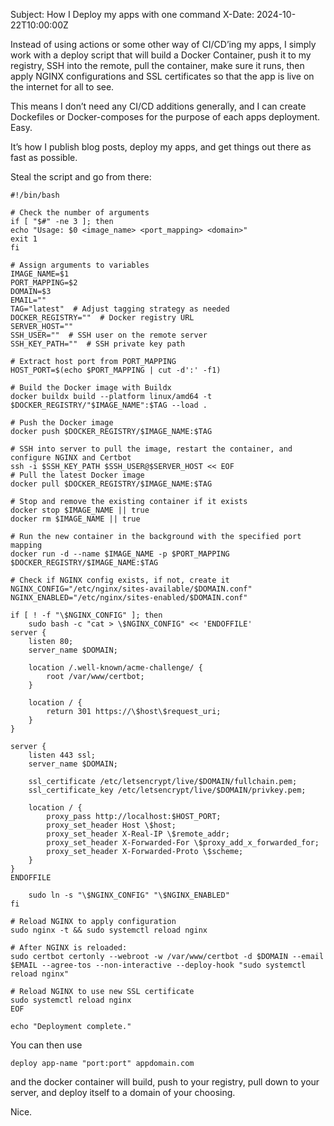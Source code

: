 Subject:  How I Deploy my apps with one command
X-Date: 2024-10-22T10:00:00Z

Instead of using actions or some other way of CI/CD’ing my apps, I simply work with a deploy script that will build a Docker Container, push it to my registry, SSH into the remote, pull the container, make sure it runs, then apply NGINX configurations and SSL certificates so that the app is live on the internet for all to see.

This means I don’t need any CI/CD additions generally, and I can create Dockefiles or Docker-composes for the purpose of each apps deployment. Easy.

It’s how I publish blog posts, deploy my apps, and get things out there as fast as possible.

Steal the script and go from there:

```
#!/bin/bash

# Check the number of arguments
if [ "$#" -ne 3 ]; then
echo "Usage: $0 <image_name> <port_mapping> <domain>"
exit 1
fi

# Assign arguments to variables
IMAGE_NAME=$1
PORT_MAPPING=$2
DOMAIN=$3
EMAIL=""
TAG="latest"  # Adjust tagging strategy as needed
DOCKER_REGISTRY=""  # Docker registry URL
SERVER_HOST=""
SSH_USER=""  # SSH user on the remote server
SSH_KEY_PATH=""  # SSH private key path

# Extract host port from PORT_MAPPING
HOST_PORT=$(echo $PORT_MAPPING | cut -d':' -f1)

# Build the Docker image with Buildx
docker buildx build --platform linux/amd64 -t $DOCKER_REGISTRY/"$IMAGE_NAME":$TAG --load .

# Push the Docker image
docker push $DOCKER_REGISTRY/$IMAGE_NAME:$TAG

# SSH into server to pull the image, restart the container, and configure NGINX and Certbot
ssh -i $SSH_KEY_PATH $SSH_USER@$SERVER_HOST << EOF
# Pull the latest Docker image
docker pull $DOCKER_REGISTRY/$IMAGE_NAME:$TAG

# Stop and remove the existing container if it exists
docker stop $IMAGE_NAME || true
docker rm $IMAGE_NAME || true

# Run the new container in the background with the specified port mapping
docker run -d --name $IMAGE_NAME -p $PORT_MAPPING $DOCKER_REGISTRY/$IMAGE_NAME:$TAG

# Check if NGINX config exists, if not, create it
NGINX_CONFIG="/etc/nginx/sites-available/$DOMAIN.conf"
NGINX_ENABLED="/etc/nginx/sites-enabled/$DOMAIN.conf"

if [ ! -f "\$NGINX_CONFIG" ]; then
    sudo bash -c "cat > \$NGINX_CONFIG" << 'ENDOFFILE'
server {
    listen 80;
    server_name $DOMAIN;

    location /.well-known/acme-challenge/ {
        root /var/www/certbot;
    }

    location / {
        return 301 https://\$host\$request_uri;
    }
}

server {
    listen 443 ssl;
    server_name $DOMAIN;

    ssl_certificate /etc/letsencrypt/live/$DOMAIN/fullchain.pem;
    ssl_certificate_key /etc/letsencrypt/live/$DOMAIN/privkey.pem;

    location / {
        proxy_pass http://localhost:$HOST_PORT;
        proxy_set_header Host \$host;
        proxy_set_header X-Real-IP \$remote_addr;
        proxy_set_header X-Forwarded-For \$proxy_add_x_forwarded_for;
        proxy_set_header X-Forwarded-Proto \$scheme;
    }
}
ENDOFFILE

    sudo ln -s "\$NGINX_CONFIG" "\$NGINX_ENABLED"
fi

# Reload NGINX to apply configuration
sudo nginx -t && sudo systemctl reload nginx

# After NGINX is reloaded:
sudo certbot certonly --webroot -w /var/www/certbot -d $DOMAIN --email $EMAIL --agree-tos --non-interactive --deploy-hook "sudo systemctl reload nginx"

# Reload NGINX to use new SSL certificate
sudo systemctl reload nginx
EOF

echo "Deployment complete."
```

You can then use

`deploy app-name "port:port" appdomain.com`

and the docker container will build, push to your registry, pull down to your server, and deploy itself to a domain of your choosing.

Nice.
